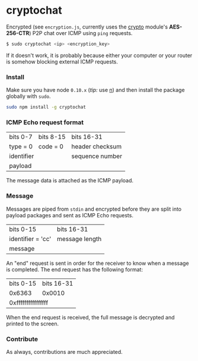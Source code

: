 # cryptochat

Encrypted (see ```encryption.js```, currently uses the [crypto](https://nodejs.org/api/crypto.html) module's **AES-256-CTR**) P2P chat over ICMP using ```ping``` requests.

```bash
$ sudo cryptochat <ip> <encryption_key>
```

If it doesn't work, it is probably because either your computer or your router is somehow blocking external ICMP requests.

### Install

Make sure you have node ```0.10.x``` (*tip:* use [n](https://www.npmjs.com/package/n)) and then install the package globally with ```sudo```.

```bash
sudo npm install -g cryptochat
```

### ICMP Echo request format

<table>
  <tr>
    <td>bits 0-7</td>
    <td>bits 8-15</td>
    <td>bits 16-31</td>
  </tr>
  <tr>
    <td>type = 0</td>
    <td>code = 0</td>
    <td>header checksum</td>
  </tr>
  <tr>
    <td colspan="2">identifier</td>
    <td>sequence number</td>
  </tr>
  <tr>
    <td colspan="3">payload</td>
  </tr>
</table>

The message data is attached as the ICMP payload.

### Message
Messages are piped from ```stdin``` and encrypted before they are split into payload packages and sent as ICMP Echo requests.

<table>
  <tr>
    <td>bits 0-15</td>
    <td>bits 16-31</td>
  </tr>
  <tr>
    <td>identifier = 'cc'</td>
    <td>message length</td>
  </tr>
  <tr>
    <td colspan="3">message</td>
  </tr>
</table>

An "end" request is sent in order for the receiver to know when a message is completed. The end request has the following format:

<table>
  <tr>
    <td>bits 0-15</td>
    <td>bits 16-31</td>
  </tr>
  <tr>
    <td>0x6363</td>
    <td>0x0010</td>
  </tr>
  <tr>
    <td colspan="3">0xffffffffffffffff</td>
  </tr>
</table>

When the end request is received, the full message is decrypted and printed to the screen.

### Contribute

As always, contributions are much appreciated.
